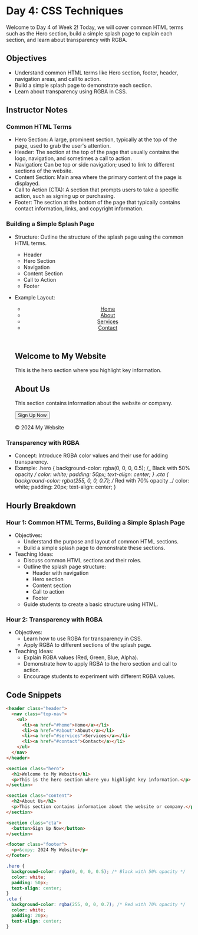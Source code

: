 # Day 4: CSS Techniques

Welcome to Day 4 of Week 2! Today, we will cover common HTML terms such as the Hero section, build a simple splash page to explain each section, and learn about transparency with RGBA.

## Objectives

- Understand common HTML terms like Hero section, footer, header, navigation areas, and call to action.
- Build a simple splash page to demonstrate each section.
- Learn about transparency using RGBA in CSS.

## Instructor Notes

### Common HTML Terms

- Hero Section: A large, prominent section, typically at the top of the page, used to grab the user's attention.
- Header: The section at the top of the page that usually contains the logo, navigation, and sometimes a call to action.
- Navigation: Can be top or side navigation; used to link to different sections of the website.
- Content Section: Main area where the primary content of the page is displayed.
- Call to Action (CTA): A section that prompts users to take a specific action, such as signing up or purchasing.
- Footer: The section at the bottom of the page that typically contains contact information, links, and copyright information.

### Building a Simple Splash Page

- Structure: Outline the structure of the splash page using the common HTML terms.

  - Header
  - Hero Section
  - Navigation
  - Content Section
  - Call to Action
  - Footer

- Example Layout:
  <header class="header">
      <nav class="top-nav">
          <ul>
              <li><a href="#home">Home</a></li>
              <li><a href="#about">About</a></li>
              <li><a href="#services">Services</a></li>
              <li><a href="#contact">Contact</a></li>
          </ul>
      </nav>
  </header>

  <section class="hero">
      <h1>Welcome to My Website</h1>
      <p>This is the hero section where you highlight key information.</p>
  </section>

  <section class="content">
      <h2>About Us</h2>
      <p>This section contains information about the website or company.</p>
  </section>

  <section class="cta">
      <button>Sign Up Now</button>
  </section>

  <footer class="footer">
      <p>&copy; 2024 My Website</p>
  </footer>

### Transparency with RGBA

- Concept: Introduce RGBA color values and their use for adding transparency.
- Example:
  .hero {
  background-color: rgba(0, 0, 0, 0.5); /_ Black with 50% opacity _/
  color: white;
  padding: 50px;
  text-align: center;
  }
  .cta {
  background-color: rgba(255, 0, 0, 0.7); /_ Red with 70% opacity _/
  color: white;
  padding: 20px;
  text-align: center;
  }

## Hourly Breakdown

### Hour 1: Common HTML Terms, Building a Simple Splash Page

- Objectives:
  - Understand the purpose and layout of common HTML sections.
  - Build a simple splash page to demonstrate these sections.
- Teaching Ideas:
  - Discuss common HTML sections and their roles.
  - Outline the splash page structure:
    - Header with navigation
    - Hero section
    - Content section
    - Call to action
    - Footer
  - Guide students to create a basic structure using HTML.

### Hour 2: Transparency with RGBA

- Objectives:
  - Learn how to use RGBA for transparency in CSS.
  - Apply RGBA to different sections of the splash page.
- Teaching Ideas:
  - Explain RGBA values (Red, Green, Blue, Alpha).
  - Demonstrate how to apply RGBA to the hero section and call to action.
  - Encourage students to experiment with different RGBA values.

## Code Snippets

```html
<header class="header">
  <nav class="top-nav">
    <ul>
      <li><a href="#home">Home</a></li>
      <li><a href="#about">About</a></li>
      <li><a href="#services">Services</a></li>
      <li><a href="#contact">Contact</a></li>
    </ul>
  </nav>
</header>

<section class="hero">
  <h1>Welcome to My Website</h1>
  <p>This is the hero section where you highlight key information.</p>
</section>

<section class="content">
  <h2>About Us</h2>
  <p>This section contains information about the website or company.</p>
</section>

<section class="cta">
  <button>Sign Up Now</button>
</section>

<footer class="footer">
  <p>&copy; 2024 My Website</p>
</footer>
```

```css
.hero {
  background-color: rgba(0, 0, 0, 0.5); /* Black with 50% opacity */
  color: white;
  padding: 50px;
  text-align: center;
}
.cta {
  background-color: rgba(255, 0, 0, 0.7); /* Red with 70% opacity */
  color: white;
  padding: 20px;
  text-align: center;
}
```
